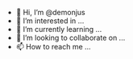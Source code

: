 - 👋 Hi, I’m @demonjus
- 👀 I’m interested in ...
- 🌱 I’m currently learning ...
- 💞️ I’m looking to collaborate on ...
- 📫 How to reach me ...

<!---
demonjus/demonjus is a ✨ special ✨ repository because its `README.md` (this file) appears on your GitHub profile.
You can click the Preview link to take a look at your changes.
--->
